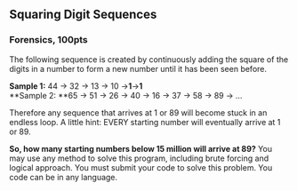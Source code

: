 ## Squaring Digit Sequences

### Forensics, 100pts

The following sequence is created by continuously adding the square of the digits in a number to form a new number until it has been seen before.

**Sample 1:** 44 → 32 → 13 → 10 →**1**→**1**  
**Sample 2: **65 → 51 → 26 → 40 → 16 → 37 → 58 → 89 → ...

Therefore any sequence that arrives at 1 or 89 will become stuck in an endless loop. A little hint: EVERY starting number will eventually arrive at 1 or 89.

**So, how many starting numbers below 15 million will arrive at 89?** You may use any method to solve this program, including brute forcing and logical approach. You must submit your code to solve this problem. You code can be in any language.

